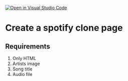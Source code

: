 [![Open in Visual Studio Code](https://classroom.github.com/assets/open-in-vscode-c66648af7eb3fe8bc4f294546bfd86ef473780cde1dea487d3c4ff354943c9ae.svg)](https://classroom.github.com/online_ide?assignment_repo_id=9594885&assignment_repo_type=AssignmentRepo)
# Create a spotify clone page 
## Requirements
1. Only HTML
2. Artists image 
3. Song title
4. Audio file
